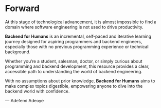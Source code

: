 # Forward

At this stage of technological advancement, it is almost impossible to find a domain where software engineering is not
used to drive productivity.

**Backend for Humans** is an incremental, self-paced and iterative learning journey designed for aspiring programmers
and backend engineers, especially those with no previous programming experience or technical background.

Whether you’re a student, salesman, doctor, or simply curious about programming and backend development, this resource
provides a clear, accessible path to understanding the world of backend engineering.

With no assumptions about prior knowledge, **Backend for Humans** aims to make complex topics digestible, empowering
anyone to dive into the backend world with confidence.

— Adefemi Adeoye
